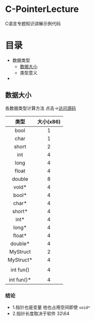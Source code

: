 # C-PointerLecture
C语言专题知识讲解示例代码
 # 目录
 * 数据类型
 	* [数据大小](#数据大小)
 	* 类型意义
 * 
 ## 数据大小
   各数据类型计算方法  点击->[访问源码](C-PointerLecture/1.数据类型)
   
| 类型 | 大小(x86) |
|:------:|:-----------:|
| bool   |  1      |
| char   |  1      |
| short  | 2       |
| int    |  4      |
| long   |  4      |
| float  |  4      |
| double  | 8      |
| void*   | 4      |
| bool*   | 4      |
| char*   | 4      |
| short*  | 4      |
| int*    | 4      |
| long*   | 4      |
| float*  | 4      |
| double* | 4      |
| MyStruct    |    2   |
| MyStruct*   |    4   |
|             |        |
| int fun()   |    4   |
|             |        |
| int fun()*  |    4   |
### 结论
- 1.指针也是变量 他也占用空间即使 `void* `
- 2.指针长度取决于软件 32\64 
